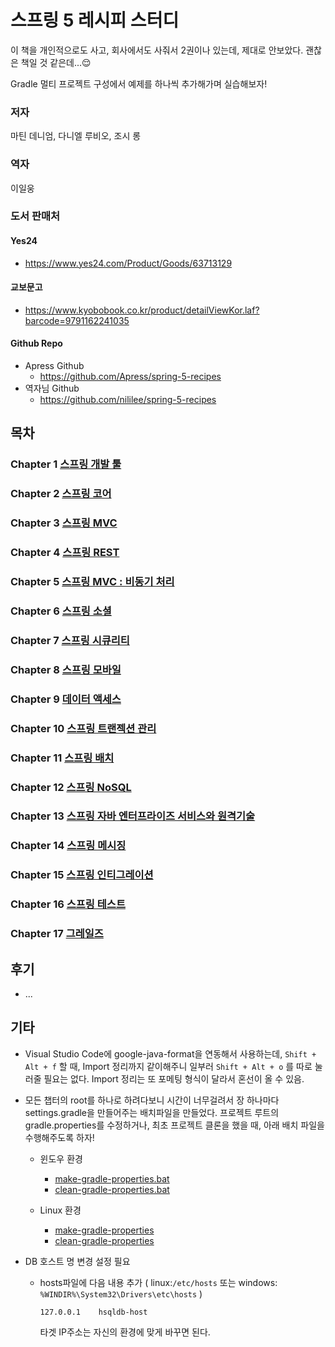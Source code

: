 # 스프링 5 레시피 스터디

이 책을 개인적으로도 사고, 회사에서도 사줘서 2권이나 있는데, 제대로 안보았다. 괜찮은 책일 것 같은데...😌

Gradle 멀티 프로젝트 구성에서 예제를 하나씩 추가해가며 실습해보자!



### 저자

마틴 데니엄, 다니엘 루비오, 조시 롱

### 역자

이일웅

### 도서 판매처

#### Yes24

* https://www.yes24.com/Product/Goods/63713129

#### 교보문고

* https://www.kyobobook.co.kr/product/detailViewKor.laf?barcode=9791162241035



#### **Github Repo**

* Apress Github
  * https://github.com/Apress/spring-5-recipes
* 역자님 Github
  * https://github.com/nililee/spring-5-recipes



## 목차

### Chapter 1 [스프링 개발 툴](chap01)

### Chapter 2 [스프링 코어](chap02)

### Chapter 3 [스프링 MVC](chap03) 

### Chapter 4 [스프링 REST](chap04)

### Chapter 5 [스프링 MVC : 비동기 처리](chap05)

### Chapter 6 [스프링 소셜](chap06) 

### Chapter 7 [스프링 시큐리티](chap07) 

### Chapter 8 [스프링 모바일](chap08) 

### Chapter 9 [데이터 액세스](chap09) 

### Chapter 10 [스프링 트랜젝션 관리](chap10) 

### Chapter 11 [스프링 배치](chap11) 

### Chapter 12 [스프링 NoSQL](chap12)

### Chapter 13 [스프링 자바 엔터프라이즈 서비스와 원격기술](chap13) 

### Chapter 14 [스프링 메시징](chap14) 

### Chapter 15 [스프링 인티그레이션](chap15) 

### Chapter 16 [스프링 테스트](chap16) 

### Chapter 17 [그레일즈](chap17) 





## 후기

* ...



## 기타

* Visual Studio Code에 google-java-format을 연동해서 사용하는데, `Shift + Alt + f` 할 때, Import 정리까지 같이해주니 일부러  `Shift + Alt + o` 를 따로 눌러줄 필요는 없다. Import 정리는 또 포메팅 형식이 달라서 혼선이 올 수 있음. 
* 모든 챕터의 root를 하나로 하려다보니 시간이 너무걸려서 장 하나마다 settings.gradle을 만들어주는 배치파일을 만들었다.  프로젝트 루트의 gradle.properties를 수정하거나, 최초 프로젝트 클론을 했을 때, 아래 배치 파일을 수행해주도록 하자!
  * 윈도우 환경
    * [make-gradle-properties.bat](make-gradle-properties.bat)
    * [clean-gradle-properties.bat](clean-gradle-properties.bat)
  
  * Linux 환경
    * [make-gradle-properties](make-gradle-properties)
    * [clean-gradle-properties](clean-gradle-properties)
  
* DB 호스트 명 변경 설정 필요

  * hosts파일에 다음 내용 추가 ( linux:`/etc/hosts` 또는 windows: `%WINDIR%\System32\Drivers\etc\hosts` )

    ```
    127.0.0.1    hsqldb-host
    ```
    
    타겟 IP주소는 자신의 환경에 맞게 바꾸면 된다.

